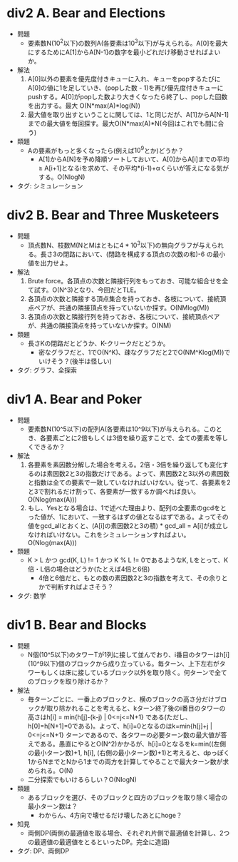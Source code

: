 # div2 A. Bear and Elections

- 問題
    - 要素数N($10^2$以下)の数列A(各要素は$10^3$以下)が与えられる。A[0]を最大にするためにA[1]からA[N-1]の数字を最小どれだけ移動させればよいか。
- 解法
    1. A[0]以外の要素を優先度付きキューに入れ、キューをpopするたびにA[0]の値に1を足していき、(popした数 - 1)を再び優先度付きキューにpushする。A[0]がpopした数より大きくなったら終了し、popした回数を出力する。最大 O(N\*max(A)\*log(N))
    2. 最大値を取り出すということに関しては、1と同じだが、A[1]からA[N-1]までの最大値を毎回探す。最大O(N\*max(A)\*N(今回はこれでも間に合う)
- 類題
    - Aの要素がもっと多くなったら(例えば$10^9$とか)どうか？
        - A[1]からA[N]を予め降順ソートしておいて、A[0]からA[i]までの平均$\ge$ A[i+1]となるiを求めて、その平均\*(i-1)+αくらいが答えになる気がする。O(NlogN)
- タグ: シミュレーション

# div2 B. Bear and Three Musketeers

- 問題
    - 頂点数N、枝数M(NとMはともに$4*10^3$以下)の無向グラフが与えられる。長さ3の閉路において、(閉路を構成する頂点の次数の和)-6 の最小値を出力せよ。
- 解法
    1. Brute force。各頂点の次数と隣接行列をもっておき、可能な組合せを全て試す。O(N^3)となり、今回だとTLE。
    2. 各頂点の次数と隣接する頂点集合を持っておき、各枝について、接続頂点ペアが、共通の隣接頂点を持っていないか探す。O(NMlog(M))
    3. 各頂点の次数と隣接行列を持っておき、各枝について、接続頂点ペアが、共通の隣接頂点を持っていないか探す。O(NM)
- 類題
    - 長さKの閉路だとどうか、K-クリークだとどうか。
        - 密なグラフだと、1でO(N^K)、疎なグラフだと2でO(NM^Klog(M))でいけそう？(後半は怪しい)
- タグ: グラフ、全探索

# div1 A. Bear and Poker

- 問題
    - 要素数N(10^5以下)の配列A(各要素は10^9以下)が与えられる。このとき、各要素ごとに2倍もしくは3倍を繰り返すことで、全ての要素を等しくできるか？
- 解法
    1. 各要素を素因数分解した場合を考える。2倍・3倍を繰り返しても変化するのは素因数2と3の指数だけである。よって、素因数2と3以外の素因数と指数は全ての要素で一致していなければいけない。従って、各要素を2と3で割れるだけ割って、各要素が一致するか調べれば良い。O(Nlog(max(A)))
    2. もし、Yesとなる場合は、1で述べた理由より、配列の全要素のgcdをとった値が、1において、一致するはずの値となるはずである。よってその値をgcd_allとおくと、(A[i]の素因数2と3の積) * gcd_all = A[i]が成立しなければいけない。これをシミュレーションすればよい。O(Nlog(max(A)))
- 類題
    - K > L かつ gcd(K, L) != 1 かつ K % L != 0であるようなK, Lをとって、K倍・L倍の場合はどうか(たとえば4倍と6倍)
        - 4倍と6倍だと、もとの数の素因数2と3の指数を考えて、その余りとかで判断すればよさそう？
- タグ: 数学

# div1 B. Bear and Blocks

- 問題
    - N個(10^5以下)のタワーTが1列に接して並んでおり、i番目のタワーはh\[i\]\(10^9以下\)個のブロックから成り立っている。毎ターン、上下左右がタワーもしくは床に接しているブロック以外を取り除く。何ターンで全てのブロックを取り除けるか？
- 解法
    - 毎ターンごとに、一番上のブロックと、横のブロックの高さ分だけブロックが取り除かれることを考えると、kターン終了後のi番目のタワーの高さはh[i] = min{h[j]-(k-j) | 0<=j<=N+1} である(ただし、h[0]=h[N+1]=0である)。よって、h[i]=0となるのはk=min{h[j]+j | 0<=j<=N+1} ターンであるので、各タワーの必要ターン数の最大値が答えである。愚直にやるとO(N^2)かかるが、h[i]=0となるをk=min((左側の最小ターン数)+1, h[i], (右側の最小ターン数)+1)と考えると、dpっぽく1からNまでとNから1までの両方を計算してやることで最大ターン数が求められる。O(N)
    - 二分探索でもいけるらしい？O(NlogN)
- 類題
    - あるブロックを選び、そのブロックと四方のブロックを取り除く場合の最小ターン数は？
        - わからん、4方向で壊せるだけ壊したあとにhoge？
- 知見
    - 両側DP(両側の最適値を取る場合、それぞれ片側で最適値を計算し、2つの最適値の最適値をとるといったDP。完全に造語)
- タグ: DP、両側DP
